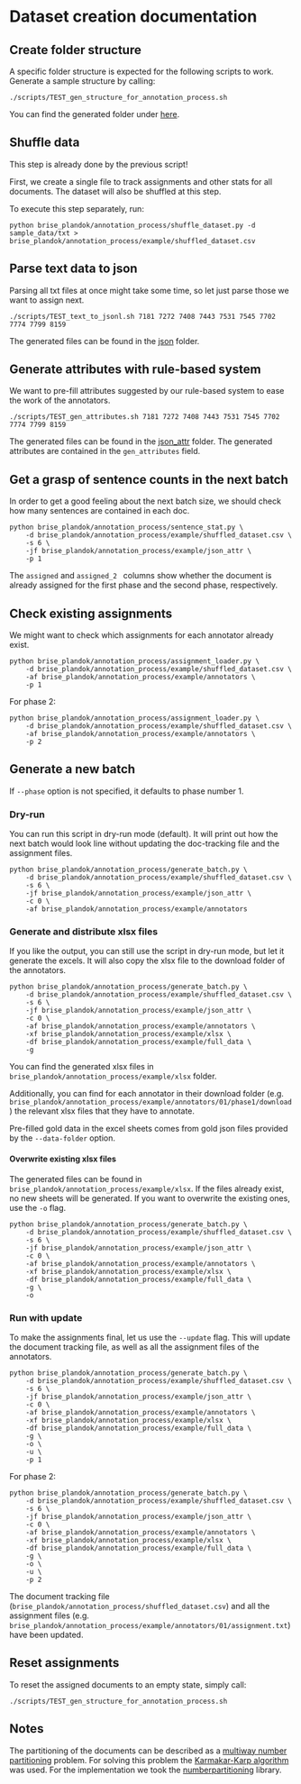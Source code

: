 # Dataset creation documentation

## Create folder structure

A specific folder structure is expected for the following scripts to work. Generate a sample structure by calling:

```
./scripts/TEST_gen_structure_for_annotation_process.sh
```

You can find the generated folder under [here](./example).

## Shuffle data

This step is already done by the previous script!

First, we create a single file to track assignments and other stats for all documents. The dataset will also be shuffled at this step.

To execute this step separately, run:

```
python brise_plandok/annotation_process/shuffle_dataset.py -d sample_data/txt > brise_plandok/annotation_process/example/shuffled_dataset.csv
```

## Parse text data to json

Parsing all txt files at once might take some time, so let just parse those we want to assign next.

```
./scripts/TEST_text_to_jsonl.sh 7181 7272 7408 7443 7531 7545 7702 7774 7799 8159
```

The generated files can be found in the [json](./example/json) folder.

## Generate attributes with rule-based system

We want to pre-fill attributes suggested by our rule-based system to ease the work of the annotators.

```
./scripts/TEST_gen_attributes.sh 7181 7272 7408 7443 7531 7545 7702 7774 7799 8159
```

The generated files can be found in the [json_attr](./example/json_attr) folder. The generated attributes are contained in the `gen_attributes` field.

## Get a grasp of sentence counts in the next batch

In order to get a good feeling about the next batch size, we should check how many sentences are contained in each doc. 

```
python brise_plandok/annotation_process/sentence_stat.py \
    -d brise_plandok/annotation_process/example/shuffled_dataset.csv \
    -s 6 \
    -jf brise_plandok/annotation_process/example/json_attr \
    -p 1
```

The `assigned` and `assigned_2 ` columns show whether the document is already assigned for the first phase and the second phase, respectively. 

## Check existing assignments

We might want to check which assignments for each annotator already exist.

```
python brise_plandok/annotation_process/assignment_loader.py \
    -d brise_plandok/annotation_process/example/shuffled_dataset.csv \
    -af brise_plandok/annotation_process/example/annotators \
    -p 1
```

For phase 2:
```
python brise_plandok/annotation_process/assignment_loader.py \
    -d brise_plandok/annotation_process/example/shuffled_dataset.csv \
    -af brise_plandok/annotation_process/example/annotators \
    -p 2
```

## Generate a new batch

If `--phase` option is not specified, it defaults to phase number 1.

### Dry-run

You can run this script in dry-run mode (default). It will print out how the next batch would look line without updating the doc-tracking file and the assignment files.

```
python brise_plandok/annotation_process/generate_batch.py \
    -d brise_plandok/annotation_process/example/shuffled_dataset.csv \
    -s 6 \
    -jf brise_plandok/annotation_process/example/json_attr \
    -c 0 \
    -af brise_plandok/annotation_process/example/annotators
```

### Generate and distribute xlsx files

If you like the output, you can still use the script in dry-run mode, but let it generate the excels. It will also copy the xlsx file to the download folder of the annotators.

```
python brise_plandok/annotation_process/generate_batch.py \
    -d brise_plandok/annotation_process/example/shuffled_dataset.csv \
    -s 6 \
    -jf brise_plandok/annotation_process/example/json_attr \
    -c 0 \
    -af brise_plandok/annotation_process/example/annotators \
    -xf brise_plandok/annotation_process/example/xlsx \
    -df brise_plandok/annotation_process/example/full_data \
    -g
```

You can find the generated xlsx files in `brise_plandok/annotation_process/example/xlsx` folder.  

Additionally, you can find for each annotator in their download folder (e.g. `brise_plandok/annotation_process/example/annotators/01/phase1/download`) the relevant xlsx files that they have to annotate.

Pre-filled gold data in the excel sheets comes from gold json files provided by the `--data-folder` option.

#### Overwrite existing xlsx files

The generated files can be found in `brise_plandok/annotation_process/example/xlsx`. If the files already exist, no new sheets will be generated. If you want to overwrite the existing ones, use the `-o` flag.

```
python brise_plandok/annotation_process/generate_batch.py \
    -d brise_plandok/annotation_process/example/shuffled_dataset.csv \
    -s 6 \
    -jf brise_plandok/annotation_process/example/json_attr \
    -c 0 \
    -af brise_plandok/annotation_process/example/annotators \
    -xf brise_plandok/annotation_process/example/xlsx \
    -df brise_plandok/annotation_process/example/full_data \
    -g \
    -o
```

### Run with update

To make the assignments final, let us use the `--update` flag. This will update the document tracking file, as well as all the assignment files of the annotators.

```
python brise_plandok/annotation_process/generate_batch.py \
    -d brise_plandok/annotation_process/example/shuffled_dataset.csv \
    -s 6 \
    -jf brise_plandok/annotation_process/example/json_attr \
    -c 0 \
    -af brise_plandok/annotation_process/example/annotators \
    -xf brise_plandok/annotation_process/example/xlsx \
    -df brise_plandok/annotation_process/example/full_data \
    -g \
    -o \
    -u \
    -p 1
```

For phase 2:
```
python brise_plandok/annotation_process/generate_batch.py \
    -d brise_plandok/annotation_process/example/shuffled_dataset.csv \
    -s 6 \
    -jf brise_plandok/annotation_process/example/json_attr \
    -c 0 \
    -af brise_plandok/annotation_process/example/annotators \
    -xf brise_plandok/annotation_process/example/xlsx \
    -df brise_plandok/annotation_process/example/full_data \
    -g \
    -o \
    -u \
    -p 2
```

The document tracking file (`brise_plandok/annotation_process/shuffled_dataset.csv`) and all the assignment files (e.g. `brise_plandok/annotation_process/example/annotators/01/assignment.txt`) have been updated.

## Reset assignments

To reset the assigned documents to an empty state, simply call:

```
./scripts/TEST_gen_structure_for_annotation_process.sh
```

## Notes

The partitioning of the documents can be described as a [multiway number partitioning](https://en.wikipedia.org/wiki/Multiway_number_partitioning) problem. For solving this problem the [Karmakar-Karp algorithm](https://en.wikipedia.org/wiki/Largest_differencing_method) was used. For the implementation we took the [numberpartitioning](https://github.com/fuglede/numberpartitioning) library.